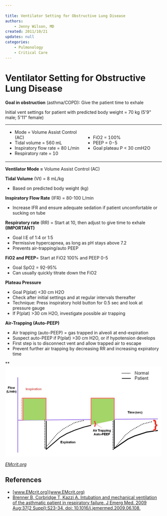 ```yaml
---

title: Ventilator Setting for Obstructive Lung Disease
authors:
    - Jenny Wilson, MD
created: 2011/10/21
updates: null
categories:
    - Pulmonology
    - Critical Care
---
```


# Ventilator Setting for Obstructive Lung Disease

**Goal in obstruction** (asthma/COPD): Give the patient time to exhale

Initial vent settings for patient with predicted body weight = 70 kg (5'9" male; 5'11" female)

<table>
<colgroup>
<col width="50%" />
<col width="50%" />
</colgroup>
<tbody>
<tr class="odd">
<td><ul>
<li>Mode = Volume Assist Control (AC)</li>
<li>Tidal volume = 560 mL</li>
<li>Inspiratory flow rate = 80 L/min</li>
<li>Respiratory rate = 10</li>
</ul></td>
<td><ul>
<li>FiO2 = 100%</li>
<li>PEEP = 0-5</li>
<li>Goal plateau P &lt; 30 cmH2O</li>
</ul></td>
</tr>
</tbody>
</table>

**Ventilator Mode =** Volume Assist Control (AC)

**Tidal Volume** (Vt) = 8 mL/kg 

-   Based on predicted body weight (kg)

**Inspiratory Flow Rate** (IFR) = 80-100 L/min 

-   Increase IFR and ensure adequate sedation if patient uncomfortable or sucking on tube

**Respiratory rate** (RR) = Start at 10, then adjust to give time to exhale **(IMPORTANT)**

-   Goal I:E of 1:4 or 1:5
-   Permissive hypercapnea, as long as pH stays above 7.2
-   Prevents air-trapping/auto PEEP

**FiO2 and PEEP**= Start at FiO2 100% and PEEP 0-5

-   Goal SpO2 = 92-95%
-   Can usually quickly titrate down the FiO2

**Plateau Pressure**

-   Goal P(plat) &lt;30 cm H2O
-   Check after initial settings and at regular intervals thereafter
-   Technique: Press inspiratory hold button for 0.5 sec and look at pressure gauge 
-   If P(plat) >30 cm H2O, investigate possible air trapping

**Air-Trapping (Auto-PEEP)**

-   Air trapping (auto-PEEP) = gas trapped in alveoli at end-expiration
-   Suspect auto-PEEP if P(plat) >30 cm H2O, or if hypotension develops
-   First step is to disconnect vent and allow trapped air to escape
-   Prevent further air trapping by decreasing RR and increasing expiratory time

\*\*![](image-1.png)

_[EMcrit.org](http://emcrit.org/podcasts/vent-part-2/)_

## References

-   [www.EMcrit.org](www.EMcrit.org)
-   [Brenner B, Corbridge T, Kazzi A. Intubation and mechanical ventilation of the asthmatic patient in respiratory failure. J Emerg Med. 2009 Aug;37(2 Suppl):S23-34. doi: 10.1016/j.jemermed.2009.06.108.](https://www.ncbi.nlm.nih.gov/pubmed/19683662/)

